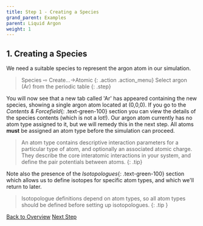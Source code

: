```yaml
---
title: Step 1 - Creating a Species
grand_parent: Examples
parent: Liquid Argon
weight: 1
---
```


## 1. Creating a Species

We need a suitable species to represent the argon atom in our simulation.

> Species &#8680; Create...→Atomic
{: .action .action_menu}
> Select argon (Ar) from the periodic table
{: .step}

You will now see that a new tab called 'Ar' has appeared containing the new species, showing a single argon atom located at (0,0,0). If you go to the _Contents & Forcefield_{: .text-green-100} section you can view the details of the species contents (which is not a lot!). Our argon atom currently has no atom type assigned to it, but we will remedy this in the next step. All atoms **must** be assigned an atom type before the simulation can proceed.

> An atom type contains descriptive interaction parameters for a particular type of atom, and optionally an associated atomic charge. They describe the core interatomic interactions in your system, and define the pair potentials between atoms.
{: .tip}

Note also the presence of the _Isotopologues_{: .text-green-100} section which allows us to define isotopes for specific atom types, and which we'll return to later.

> Isotopologue definitions depend on atom types, so all atom types should be defined before setting up isotopologues.
{: .tip }

<a class="btn left" href ="/docs/examples/argon/">Back to Overview</a>
<a class="btn right" href ="/docs/examples/argon/step2/">Next Step</a>

